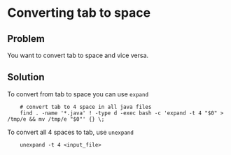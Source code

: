 # Converting tab to space

## Problem
You want to convert tab to space and vice versa.

## Solution
To convert from tab to space you can use `expand`

```
    # convert tab to 4 space in all java files
    find . -name '*.java' ! -type d -exec bash -c 'expand -t 4 "$0" > /tmp/e && mv /tmp/e "$0"' {} \;
```

To convert all 4 spaces to tab, use `unexpand`

```
    unexpand -t 4 <input_file>
```
